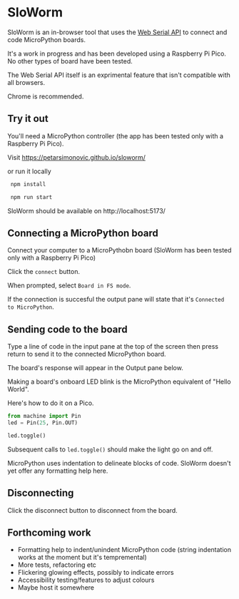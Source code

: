 # SloWorm

SloWorm is an in-browser tool that uses the [Web Serial API](https://developer.mozilla.org/en-US/docs/Web/API/Web_Serial_API) to connect and code MicroPython boards.

It's a work in progress and has been developed using a Raspberry Pi Pico. No other types of board have been tested.

The Web Serial API itself is an exprimental feature that isn't compatible with all browsers.

Chrome is recommended.

## Try it out

You'll need a MicroPython controller (the app has been tested only with a Raspberry Pi Pico).

Visit https://petarsimonovic.github.io/sloworm/

or run it locally

```bash
 npm install

 npm run start
```

SloWorm should be available on http://localhost:5173/

## Connecting a MicroPython board

Connect your computer to a MicroPythobn board (SloWorm has been tested only with a Raspberry Pi Pico)

Click the `connect` button.

When prompted, select `Board in FS mode`.

If the connection is succesful the output pane will state that it's `Connected to MicroPython`.

## Sending code to the board

Type a line of code in the input pane at the top of the screen then press return to send it to the connected MicroPython board.

The board's response will appear in the Output pane below.

Making a board's onboard LED blink is the MicroPython equivalent of "Hello World".

Here's how to do it on a Pico.

```python
from machine import Pin
led = Pin(25, Pin.OUT)

led.toggle()
```

Subsequent calls to `led.toggle()` should make the light go on and off.

MicroPython uses indentation to delineate blocks of code. SloWorm doesn't yet offer any formatting help here.

## Disconnecting

Click the disconnect button to disconnect from the board.

## Forthcoming work

- Formatting help to indent/unindent MicroPython code (string indentation works at the moment but it's tempremental)
- More tests, refactoring etc
- Flickering glowing effects, possibly to indicate errors
- Accessibility testing/features to adjust colours
- Maybe host it somewhere
